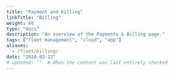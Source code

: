 ```yaml
---
title: "Payment and billing"
linkTitle: "Billing"
weight: 80
type: "docs"
description: "An overview of the Payments & Billing page."
tags: ["fleet management", "cloud", "app"]
aliases:
  - /fleet/billing/
date: "2024-03-13"
# updated: ""  # When the content was last entirely checked
---
```

